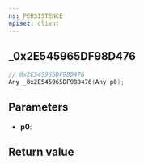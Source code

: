 ```yaml
---
ns: PERSISTENCE
apiset: client
---
```

## _0x2E545965DF98D476

```c
// 0x2E545965DF98D476
Any _0x2E545965DF98D476(Any p0);
```


## Parameters
* **p0**:

## Return value

